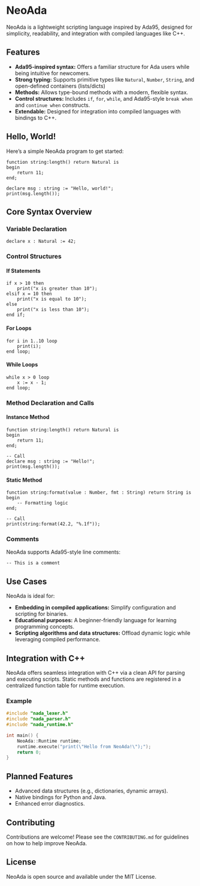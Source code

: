 # NeoAda

NeoAda is a lightweight scripting language inspired by Ada95, designed for simplicity, readability, and integration with compiled languages like C++.

## **Features**

- **Ada95-inspired syntax:** Offers a familiar structure for Ada users while being intuitive for newcomers.
- **Strong typing:** Supports primitive types like `Natural`, `Number`, `String`, and open-defined containers (lists/dicts)
- **Methods:** Allows type-bound methods with a modern, flexible syntax.
- **Control structures:** Includes `if`, `for`, `while`, and Ada95-style `break when` and `continue when` constructs.
- **Extendable:** Designed for integration into compiled languages with bindings to C++.

## **Hello, World!**
Here’s a simple NeoAda program to get started:

```neoada
function string:length() return Natural is
begin
    return 11;
end;

declare msg : string := "Hello, world!";
print(msg.length());
```

## **Core Syntax Overview**

### **Variable Declaration**
```neoada
declare x : Natural := 42;
```

### **Control Structures**
#### If Statements
```neoada
if x > 10 then
    print("x is greater than 10");
elsif x = 10 then
    print("x is equal to 10");
else
    print("x is less than 10");
end if;
```

#### For Loops
```neoada
for i in 1..10 loop
    print(i);
end loop;
```

#### While Loops
```neoada
while x > 0 loop
    x := x - 1;
end loop;
```

### **Method Declaration and Calls**
#### Instance Method
```neoada
function string:length() return Natural is
begin
    return 11;
end;

-- Call
declare msg : string := "Hello!";
print(msg.length());
```

#### Static Method
```neoada
function string:format(value : Number, fmt : String) return String is
begin
    -- Formatting logic
end;

-- Call
print(string:format(42.2, "%.1f"));
```

### **Comments**
NeoAda supports Ada95-style line comments:
```neoada
-- This is a comment
```

## **Use Cases**

NeoAda is ideal for:
- **Embedding in compiled applications:** Simplify configuration and scripting for binaries.
- **Educational purposes:** A beginner-friendly language for learning programming concepts.
- **Scripting algorithms and data structures:** Offload dynamic logic while leveraging compiled performance.

## **Integration with C++**
NeoAda offers seamless integration with C++ via a clean API for parsing and executing scripts. Static methods and functions are registered in a centralized function table for runtime execution.

### Example
```cpp
#include "nada_lexer.h"
#include "nada_parser.h"
#include "nada_runtime.h"

int main() {
    NeoAda::Runtime runtime;
    runtime.execute("print(\"Hello from NeoAda!\");");
    return 0;
}
```

## **Planned Features**
- Advanced data structures (e.g., dictionaries, dynamic arrays).
- Native bindings for Python and Java.
- Enhanced error diagnostics.

## **Contributing**
Contributions are welcome! Please see the `CONTRIBUTING.md` for guidelines on how to help improve NeoAda.

## **License**
NeoAda is open source and available under the MIT License.

